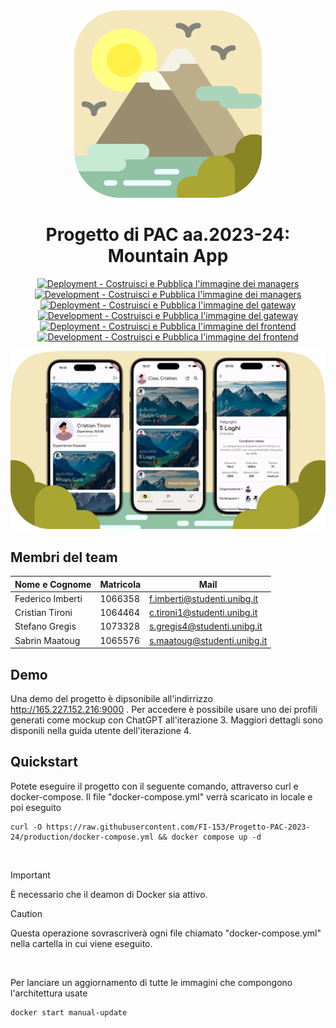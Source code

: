 <div align="center">
  <img src='./assetReadme/icon.webp' width=300>
  <h1> Progetto di PAC aa.2023-24: Mountain App </h1>

  [![Deployment - Costruisci e Pubblica l'immagine dei managers](https://github.com/FI-153/Progetto-PAC-2023-24/actions/workflows/Build_Push_Managers_Dep.yml/badge.svg?branch=production)](https://github.com/FI-153/Progetto-PAC-2023-24/actions/workflows/Build_Push_Managers_Dep.yml)
  [![Development - Costruisci e Pubblica l'immagine dei managers](https://github.com/FI-153/Progetto-PAC-2023-24/actions/workflows/Build_Push_Managers_Dev.yml/badge.svg?branch=main)](https://github.com/FI-153/Progetto-PAC-2023-24/actions/workflows/Build_Push_Managers_Dev.yml)
  [![Deployment - Costruisci e Pubblica l'immagine del gateway](https://github.com/FI-153/Progetto-PAC-2023-24/actions/workflows/Build_Push_Gateway_Dep.yml/badge.svg?branch=production)](https://github.com/FI-153/Progetto-PAC-2023-24/actions/workflows/Build_Push_Gateway_Dep.yml)
  [![Development - Costruisci e Pubblica l'immagine del gateway](https://github.com/FI-153/Progetto-PAC-2023-24/actions/workflows/Build_Push_Gateway_Dev.yml/badge.svg)](https://github.com/FI-153/Progetto-PAC-2023-24/actions/workflows/Build_Push_Gateway_Dev.yml)
  [![Deployment - Costruisci e Pubblica l'immagine del frontend](https://github.com/FI-153/Progetto-PAC-2023-24/actions/workflows/Build_Push_Frontend_Dep.yml/badge.svg?branch=production)](https://github.com/FI-153/Progetto-PAC-2023-24/actions/workflows/Build_Push_Frontend_Dep.yml)
  [![Development - Costruisci e Pubblica l'immagine del frontend](https://github.com/FI-153/Progetto-PAC-2023-24/actions/workflows/Build_Push_Frontend_Dev.yml/badge.svg?branch=main)](https://github.com/FI-153/Progetto-PAC-2023-24/actions/workflows/Build_Push_Frontend_Dev.yml)

  <img src= './assetReadme/github-bg.webp' width=900>
</div>

## Membri del team

| Nome e Cognome | Matricola | Mail
| --- | --- | --- |
| Federico Imberti | 1066358 | f.imberti@studenti.unibg.it
| Cristian Tironi | 1064464 | c.tironi1@studenti.unibg.it
| Stefano Gregis | 1073328 | s.gregis4@studenti.unibg.it
| Sabrin Maatoug | 1065576 | s.maatoug@studenti.unibg.it

## Demo
Una demo del progetto è dipsonibile all'indirrizzo <a href="http://165.227.152.216:9000" target="_blank" rel="noreferrer noopener"> http://165.227.152.216:9000 </a>. Per accedere è possibile usare uno dei profili generati come mockup con ChatGPT all'iterazione 3. Maggiori dettagli sono disponili nella guida utente dell'iterazione 4.

## Quickstart
Potete eseguire il progetto con il seguente comando, attraverso curl e docker-compose. Il file "docker-compose.yml" verrà scaricato in locale e poi eseguito
```
curl -O https://raw.githubusercontent.com/FI-153/Progetto-PAC-2023-24/production/docker-compose.yml && docker compose up -d
```
<br>

> [!IMPORTANT]
> È necessario che il deamon di Docker sia attivo.

> [!CAUTION]
> Questa operazione sovrascriverà ogni file chiamato "docker-compose.yml" nella cartella in cui viene eseguito.

<br>

Per lanciare un aggiornamento di tutte le immagini che compongono l'architettura usate
```
docker start manual-update
```
